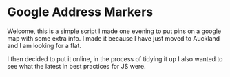 # Google Address Markers

Welcome, this is a simple script I made one evening to put pins on a google map with some extra info. I made it because I have just moved to Auckland and I am looking for a flat.

I then decided to put it online, in the process of tidying it up I also wanted to see what the latest in best practices for JS were.

